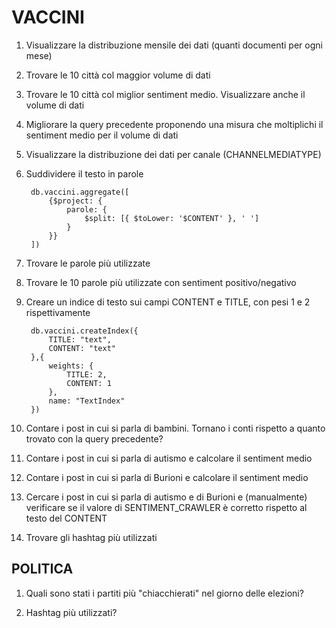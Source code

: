 # VACCINI

1. Visualizzare la distribuzione mensile dei dati (quanti documenti per ogni mese)

1. Trovare le 10 città col maggior volume di dati

1. Trovare le 10 città col miglior sentiment medio. Visualizzare anche il volume di dati

1. Migliorare la query precedente proponendo una misura che moltiplichi il sentiment medio per il volume di dati

1. Visualizzare la distribuzione dei dati per canale (CHANNELMEDIATYPE)

1. Suddividere il testo in parole

		db.vaccini.aggregate([
			{$project: {
				parole: {
					$split: [{ $toLower: '$CONTENT' }, ' ']
				}
			}}
		])

1. Trovare le parole più utilizzate

1. Trovare le 10 parole più utilizzate con sentiment positivo/negativo

1. Creare un indice di testo sui campi CONTENT e TITLE, con pesi 1 e 2 rispettivamente

		db.vaccini.createIndex({
			TITLE: "text",
			CONTENT: "text"
		},{
			weights: {
				TITLE: 2,
				CONTENT: 1
			},
			name: "TextIndex"
		})

1. Contare i post in cui si parla di bambini. Tornano i conti rispetto a quanto trovato con la query precedente?

1. Contare i post in cui si parla di autismo e calcolare il sentiment medio

1. Contare i post in cui si parla di Burioni e calcolare il sentiment medio

1. Cercare i post in cui si parla di autismo e di Burioni e (manualmente) verificare se il valore di SENTIMENT_CRAWLER è corretto rispetto al testo del CONTENT

1. Trovare gli hashtag più utilizzati


## POLITICA

1. Quali sono stati i partiti più "chiacchierati" nel giorno delle elezioni?

1. Hashtag più utilizzati?
